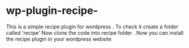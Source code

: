 # wp-plugin-recipe-
This is a simple recipe plugin for wordpress . To check it create a folder called 'recipe' Now clone the code into recipe folder .
Now you can install the recipe plugin in your wordpress website
